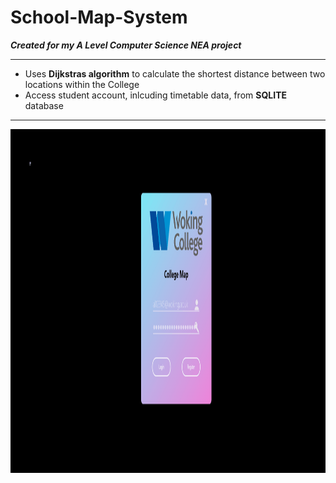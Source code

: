 # School-Map-System

***Created for my A Level Computer Science NEA project***

---

- Uses **Dijkstras algorithm** to calculate the shortest distance between two locations within the College
- Access student account, inlcuding timetable data, from **SQLITE** database

---

<img src="./assets/GIFMap.gif" height="550"/>